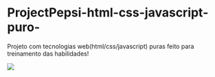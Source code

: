 # ProjectPepsi-html-css-javascript-puro-
Projeto com tecnologias web(html/css/javascript) puras feito para treinamento das habilidades!

<img src="site.gif"/>
